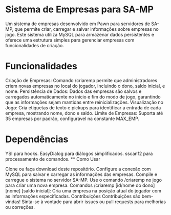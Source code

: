 # Sistema de Empresas para SA-MP

  Um sistema de empresas desenvolvido em Pawn para servidores de SA-MP, que permite criar, carregar e salvar informações sobre empresas no jogo. Este sistema utiliza MySQL para armazenar dados persistentes e oferece uma estrutura simples para gerenciar empresas com funcionalidades de criação.

# Funcionalidades
  Criação de Empresas: Comando /criaremp permite que administradores criem novas empresas no local do jogador, incluindo o dono, saldo inicial, e nome.
  Persistência de Dados: Dados das empresas são salvos e carregados automaticamente no início e fim do modo de jogo, garantindo que as informações sejam mantidas entre reinicializações.
  Visualização no Jogo: Cria etiquetas de texto e pickups para identificar a entrada de cada empresa, mostrando nome, dono e saldo.
  Limite de Empresas: Suporta até 35 empresas por padrão, configurável na constante MAX_EMP.
  
# Dependências
  YSI para hooks.
  EasyDialog para diálogos simplificados.
  sscanf2 para processamento de comandos.
** Como Usar

  Clone ou faça download deste repositório.
  Configure a conexão com MySQL para salvar e carregar as informações das empresas.
  Compile e carregue o sistema no servidor SA-MP.
  Use o comando /criaremp no jogo para criar uma nova empresa.
  Comandos
  /criaremp [id/nome do dono] [nome] [saldo inicial]: Cria uma empresa na posição atual do jogador com as informações especificadas.
  Contribuições
  Contribuições são bem-vindas! Sinta-se à vontade para abrir issues ou pull requests para melhorias ou correções.
